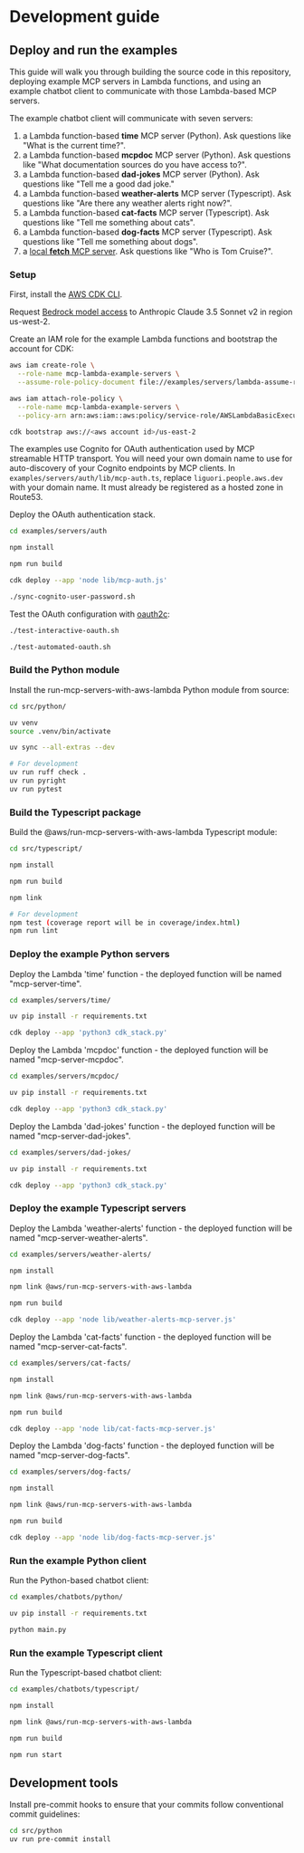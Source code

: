 # Development guide

## Deploy and run the examples

This guide will walk you through building the source code in this repository,
deploying example MCP servers in Lambda functions,
and using an example chatbot client to communicate with those Lambda-based MCP servers.

The example chatbot client will communicate with seven servers:

1. a Lambda function-based **time** MCP server (Python). Ask questions like "What is the current time?".
2. a Lambda function-based **mcpdoc** MCP server (Python). Ask questions like "What documentation sources do you have access to?".
3. a Lambda function-based **dad-jokes** MCP server (Python). Ask questions like "Tell me a good dad joke."
4. a Lambda function-based **weather-alerts** MCP server (Typescript). Ask questions like "Are there any weather alerts right now?".
5. a Lambda function-based **cat-facts** MCP server (Typescript). Ask questions like "Tell me something about cats".
6. a Lambda function-based **dog-facts** MCP server (Typescript). Ask questions like "Tell me something about dogs".
7. a [local **fetch** MCP server](https://github.com/modelcontextprotocol/servers/tree/main/src/fetch). Ask questions like "Who is Tom Cruise?".

### Setup

First, install the [AWS CDK CLI](https://docs.aws.amazon.com/cdk/v2/guide/getting_started.html#getting_started_install).

Request [Bedrock model access](https://us-west-2.console.aws.amazon.com/bedrock/home?region=us-west-2#/modelaccess)
to Anthropic Claude 3.5 Sonnet v2 in region us-west-2.

Create an IAM role for the example Lambda functions and bootstrap the account for CDK:

```bash
aws iam create-role \
  --role-name mcp-lambda-example-servers \
  --assume-role-policy-document file://examples/servers/lambda-assume-role-policy.json

aws iam attach-role-policy \
  --role-name mcp-lambda-example-servers \
  --policy-arn arn:aws:iam::aws:policy/service-role/AWSLambdaBasicExecutionRole

cdk bootstrap aws://<aws account id>/us-east-2
```

The examples use Cognito for OAuth authentication used by MCP streamable HTTP transport.
You will need your own domain name to use for auto-discovery of your Cognito endpoints
by MCP clients. In `examples/servers/auth/lib/mcp-auth.ts`, replace `liguori.people.aws.dev`
with your domain name. It must already be registered as a hosted zone in Route53.

Deploy the OAuth authentication stack.

```bash
cd examples/servers/auth

npm install

npm run build

cdk deploy --app 'node lib/mcp-auth.js'

./sync-cognito-user-password.sh
```

Test the OAuth configuration with [oauth2c](https://github.com/cloudentity/oauth2c):

```bash
./test-interactive-oauth.sh

./test-automated-oauth.sh
```

### Build the Python module

Install the run-mcp-servers-with-aws-lambda Python module from source:

```bash
cd src/python/

uv venv
source .venv/bin/activate

uv sync --all-extras --dev

# For development
uv run ruff check .
uv run pyright
uv run pytest
```

### Build the Typescript package

Build the @aws/run-mcp-servers-with-aws-lambda Typescript module:

```bash
cd src/typescript/

npm install

npm run build

npm link

# For development
npm test (coverage report will be in coverage/index.html)
npm run lint
```

### Deploy the example Python servers

Deploy the Lambda 'time' function - the deployed function will be named "mcp-server-time".

```bash
cd examples/servers/time/

uv pip install -r requirements.txt

cdk deploy --app 'python3 cdk_stack.py'
```

Deploy the Lambda 'mcpdoc' function - the deployed function will be named "mcp-server-mcpdoc".

```bash
cd examples/servers/mcpdoc/

uv pip install -r requirements.txt

cdk deploy --app 'python3 cdk_stack.py'
```

Deploy the Lambda 'dad-jokes' function - the deployed function will be named "mcp-server-dad-jokes".

```bash
cd examples/servers/dad-jokes/

uv pip install -r requirements.txt

cdk deploy --app 'python3 cdk_stack.py'
```

### Deploy the example Typescript servers

Deploy the Lambda 'weather-alerts' function - the deployed function will be named "mcp-server-weather-alerts".

```bash
cd examples/servers/weather-alerts/

npm install

npm link @aws/run-mcp-servers-with-aws-lambda

npm run build

cdk deploy --app 'node lib/weather-alerts-mcp-server.js'
```

Deploy the Lambda 'cat-facts' function - the deployed function will be named "mcp-server-cat-facts".

```bash
cd examples/servers/cat-facts/

npm install

npm link @aws/run-mcp-servers-with-aws-lambda

npm run build

cdk deploy --app 'node lib/cat-facts-mcp-server.js'
```

Deploy the Lambda 'dog-facts' function - the deployed function will be named "mcp-server-dog-facts".

```bash
cd examples/servers/dog-facts/

npm install

npm link @aws/run-mcp-servers-with-aws-lambda

npm run build

cdk deploy --app 'node lib/dog-facts-mcp-server.js'
```

### Run the example Python client

Run the Python-based chatbot client:

```bash
cd examples/chatbots/python/

uv pip install -r requirements.txt

python main.py
```

### Run the example Typescript client

Run the Typescript-based chatbot client:

```bash
cd examples/chatbots/typescript/

npm install

npm link @aws/run-mcp-servers-with-aws-lambda

npm run build

npm run start
```

## Development tools

Install pre-commit hooks to ensure that your commits follow conventional commit guidelines:

```bash
cd src/python
uv run pre-commit install
```
